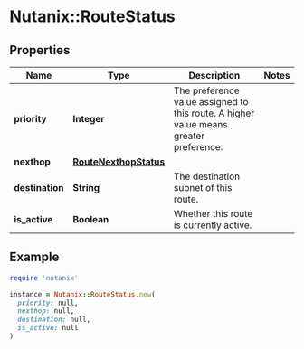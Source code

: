 # Nutanix::RouteStatus

## Properties

| Name | Type | Description | Notes |
| ---- | ---- | ----------- | ----- |
| **priority** | **Integer** | The preference value assigned to this route. A higher value means greater preference.  |  |
| **nexthop** | [**RouteNexthopStatus**](RouteNexthopStatus.md) |  |  |
| **destination** | **String** | The destination subnet of this route. |  |
| **is_active** | **Boolean** | Whether this route is currently active. |  |

## Example

```ruby
require 'nutanix'

instance = Nutanix::RouteStatus.new(
  priority: null,
  nexthop: null,
  destination: null,
  is_active: null
)
```

